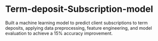 # Term-deposit-Subscription-model
 Built a machine learning model to predict client subscriptions to term deposits, applying data  preprocessing, feature engineering, and model evaluation to achieve a 15% accuracy  improvement. 
